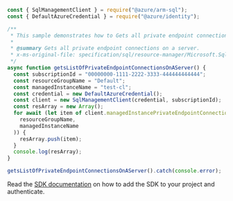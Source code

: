 ```javascript
const { SqlManagementClient } = require("@azure/arm-sql");
const { DefaultAzureCredential } = require("@azure/identity");

/**
 * This sample demonstrates how to Gets all private endpoint connections on a server.
 *
 * @summary Gets all private endpoint connections on a server.
 * x-ms-original-file: specification/sql/resource-manager/Microsoft.Sql/preview/2020-11-01-preview/examples/ManagedInstancePrivateEndpointConnectionList.json
 */
async function getsListOfPrivateEndpointConnectionsOnAServer() {
  const subscriptionId = "00000000-1111-2222-3333-444444444444";
  const resourceGroupName = "Default";
  const managedInstanceName = "test-cl";
  const credential = new DefaultAzureCredential();
  const client = new SqlManagementClient(credential, subscriptionId);
  const resArray = new Array();
  for await (let item of client.managedInstancePrivateEndpointConnections.listByManagedInstance(
    resourceGroupName,
    managedInstanceName
  )) {
    resArray.push(item);
  }
  console.log(resArray);
}

getsListOfPrivateEndpointConnectionsOnAServer().catch(console.error);
```

Read the [SDK documentation](https://github.com/Azure/azure-sdk-for-js/blob/%40azure%2Farm-sql_9.0.1/sdk/sql/arm-sql/README.md) on how to add the SDK to your project and authenticate.
